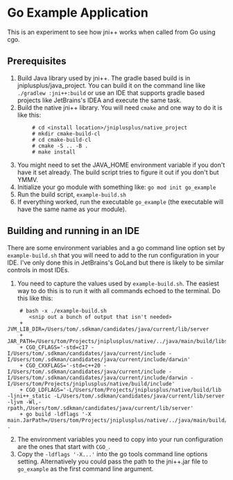 # Go Example Application

This is an experiment to see how jni++ works when called from Go using cgo.  

## Prerequisites

1. Build Java library used by jni++.  The gradle based build is in jniplusplus/java_project.
   You can build it on the command line like `./gradlew :jni++:build` or use an IDE that
   supports gradle based projects like JetBrains's IDEA and execute the same task.
2. Build the native jni++ library.  You will need `cmake` and one way to do it is
   like this:
```shell
        # cd <install location>/jniplusplus/native_project
        # mkdir cmake-build-cl
        # cd cmake-build-cl
        # cmake -S .. -B .
        # make install
```
3. You might need to set the JAVA_HOME environment variable if you don't have it set 
   already.  The build script tries to figure it out if you don't but YMMV.
4. Initialize your go module with something like: `go mod init go_example`
5. Run the build script, `example-build.sh`
6. If everything worked, run the executable `go_example` (the executable will have the same 
name as your module).

## Building and running in an IDE

There are some environment variables and a go command line option set by 
`example-build.sh` that you will need to add to the run configuration in your 
IDE.  I've only done this in JetBrains's GoLand but there is likely to be 
similar controls in most IDEs.

1. You need to capture the values used by `example-build.sh`.  The easiest way to 
   do this is to run it with all commands echoed to the terminal.  Do this like this:
```shell
    # bash -x ./example-build.sh
       <snip out a bunch of output that isn't needed>
    + JVM_LIB_DIR=/Users/tom/.sdkman/candidates/java/current/lib/server
    + JAR_PATH=/Users/tom/Projects/jniplusplus/native/../java/main/build/libs/jni++.jar
    + CGO_CFLAGS='-std=c17 -I/Users/tom/.sdkman/candidates/java/current/include -I/Users/tom/.sdkman/candidates/java/current/include/darwin'
    + CGO_CXXFLAGS='-std=c++20 -I/Users/tom/.sdkman/candidates/java/current/include -I/Users/tom/.sdkman/candidates/java/current/include/darwin -I/Users/tom/Projects/jniplusplus/native/build/include'
    + CGO_LDFLAGS='-L/Users/tom/Projects/jniplusplus/native/build/lib -ljni++_static -L/Users/tom/.sdkman/candidates/java/current/lib/server -ljvm -Wl,-rpath,/Users/tom/.sdkman/candidates/java/current/lib/server'
    + go build -ldflags '-X main.JarPath=/Users/tom/Projects/jniplusplus/native/../java/main/build/libs/jni++.jar' .
```
2. The environment  variables you need to copy into your run configuration are the ones that 
   start with `CGO_`.
3. Copy the `-ldflags '-X...'` into the go tools command line options setting.  Alternatively
   you could pass the path to the jni++.jar file to `go_example` as the first command line 
   argument.
